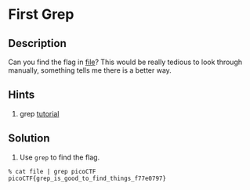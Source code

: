 # First Grep
## Description
Can you find the flag in [file](file)? This would be really tedious to look through manually, something tells me there is a better way.
## Hints
1. grep [tutorial](https://ryanstutorials.net/linuxtutorial/grep.php)
## Solution
1. Use `grep` to find the flag.
```console
% cat file | grep picoCTF
picoCTF{grep_is_good_to_find_things_f77e0797}
```
